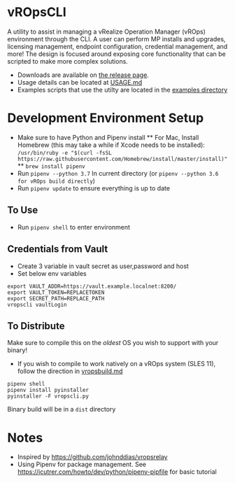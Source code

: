 # vROpsCLI

A utility to assist in managing a vRealize Operation Manager (vROps) environment through the CLI.  A user can perform MP installs and upgrades, licensing management,
endpoint configuration, credential management, and more!  The design is focused around exposing core functionality that can be scripted to make more complex solutions.

* Downloads are available on [the release page](https://github.com/BlueMedoraPublic/vropscli/releases).
* Usage details can be located at [USAGE.md](USAGE.md)
* Examples scripts that use the utilty are located in the [examples directory](https://github.com/BlueMedoraPublic/vropscli/tree/master/examples)


# Development Environment Setup

* Make sure to have Python and Pipenv install
** For Mac, Install Homebrew (this may take a while if Xcode needs to be installed):
```/usr/bin/ruby -e "$(curl -fsSL https://raw.githubusercontent.com/Homebrew/install/master/install)"```
** ```brew install pipenv```
* Run ```pipenv --python 3.7``` In current directory (or ```pipenv --python 3.6 for vROps build directly```)
* Run ```pipenv update``` to ensure everything is up to date

## To Use

* Run ```pipenv shell``` to enter environment

## Credentials from Vault 
- Create 3 variable in vault secret as user,password and host
- Set below env variables
```
export VAULT_ADDR=https://vault.example.localnet:8200/
export VAULT_TOKEN=REPLACETOKEN
export SECRET_PATH=REPLACE_PATH
vropscli vaultLogin
```

## To Distribute

Make sure to compile this on the *oldest* OS you wish to support with your binary!
* If you wish to compile to work natively on a vROps system (SLES 11), follow the direction in [vropsbuild.md](vropsbuild.md)
```
pipenv shell
pipenv install pyinstaller
pyinstaller -F vropscli.py
```

Binary build will be in a `dist` directory

# Notes

* Inspired by https://github.com/johnddias/vropsrelay
* Using Pipenv for package management.  See https://jcutrer.com/howto/dev/python/pipenv-pipfile for basic tutorial
